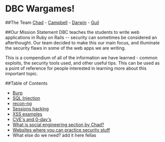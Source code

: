 # DBC Wargames!

##The Team
[Chad](https://github.com/chadcentofante) - [Campbell](https://github.com/Campbellb) - [Darwin](https://github.com/darwin67) - [Guil](https://github.com/guilsa)

##Our Mission Statement
DBC teaches the students to write web applications in Ruby on Rails -- security can sometimes be considered an afterthought. Our team decided to make this our main focus, and illuminate the security flaws in some of the web apps we are writing.

This is a compendium of all of the information we have learned - common exploits, the security tools used, and other useful tips. This can be used as a point of reference for people interested in learning more about this important topic.

##Table of Contents
* [Burp](/burp.md)
* [SQL Injection](/sql-injection/README.md)
* [recon-ng](/recon-ng.md)
* [Sessions hacking](/sessions.md)
* [XSS examples](/xss.md)
* [CVE's and 0-day's](/0day.md)
* [What is social engineering section by Chad?](/socialengineering.md)
* [Websites where you can practice security stuff](/practice.md)
* What else do we need? add it here fellas